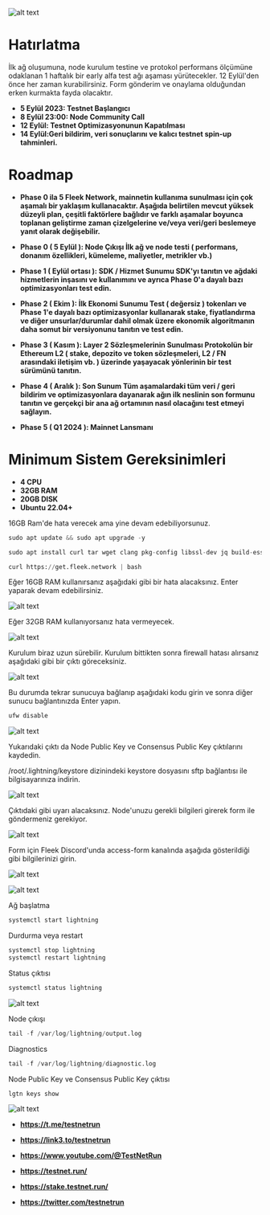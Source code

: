 ![alt text](https://i.hizliresim.com/6980i8v.png)

# Hatırlatma

İlk ağ oluşumuna, node kurulum testine ve protokol performans ölçümüne odaklanan 1 haftalık bir early alfa test ağı aşaması yürütecekler.
12 Eylül'den önce her zaman kurabilirsiniz. Form gönderim ve onaylama olduğundan erken kurmakta fayda olacaktır.

- **5 Eylül 2023: Testnet Başlangıcı** 
- **8 Eylül 23:00: Node Community Call**
- **12 Eylül: Testnet Optimizasyonunun Kapatılması**
- **14 Eylül:Geri bildirim, veri sonuçlarını ve kalıcı testnet spin-up tahminleri.**

# Roadmap

- **Phase 0 ila 5
Fleek Network, mainnetin kullanıma sunulması için çok aşamalı bir yaklaşım kullanacaktır. Aşağıda belirtilen mevcut yüksek düzeyli plan, çeşitli faktörlere bağlıdır ve farklı aşamalar boyunca toplanan geliştirme zaman çizelgelerine ve/veya veri/geri beslemeye yanıt olarak değişebilir.**

- **Phase 0 ( 5 Eylül ): Node Çıkışı
İlk ağ ve node testi ( performans, donanım özellikleri, kümeleme, maliyetler, metrikler vb.)**

- **Phase 1 ( Eylül ortası ): SDK / Hizmet Sunumu
SDK'yı tanıtın ve ağdaki hizmetlerin inşasını ve kullanımını ve ayrıca Phase 0'a dayalı bazı optimizasyonları test edin.**

- **Phase 2 ( Ekim ): İlk Ekonomi Sunumu
Test ( değersiz ) tokenları ve Phase 1'e dayalı bazı optimizasyonlar kullanarak stake, fiyatlandırma ve diğer unsurlar/durumlar dahil olmak üzere ekonomik algoritmanın daha somut bir versiyonunu tanıtın ve test edin.**

- **Phase 3 ( Kasım ): Layer 2 Sözleşmelerinin Sunulması
Protokolün bir Ethereum L2 ( stake, depozito ve token sözleşmeleri, L2 / FN arasındaki iletişim vb. ) üzerinde yaşayacak yönlerinin bir test sürümünü tanıtın.**

- **Phase 4 ( Aralık ): Son Sunum
Tüm aşamalardaki tüm veri / geri bildirim ve optimizasyonlara dayanarak ağın ilk neslinin son formunu tanıtın ve gerçekçi bir ana ağ ortamının nasıl olacağını test etmeyi sağlayın.**

- **Phase 5 ( Q1 2024 ): Mainnet Lansmanı**

# Minimum Sistem Gereksinimleri

- **4 CPU**
- **32GB RAM**
- **20GB DISK**
- **Ubuntu 22.04+**

16GB Ram'de hata verecek ama yine devam edebiliyorsunuz. 



```python
sudo apt update && sudo apt upgrade -y
```

```python
sudo apt install curl tar wget clang pkg-config libssl-dev jq build-essential bsdmainutils git make ncdu gcc git jq chrony liblz4-tool -y
```

```python
curl https://get.fleek.network | bash
```

Eğer 16GB RAM kullanırsanız aşağıdaki gibi bir hata alacaksınız. Enter yaparak devam edebilirsiniz.

![alt text](https://i.hizliresim.com/ad5gmgq.png)

Eğer 32GB RAM kullanıyorsanız hata vermeyecek.


![alt text](https://i.hizliresim.com/tqz27hc.png)

Kurulum biraz uzun sürebilir. Kurulum bittikten sonra firewall hatası alırsanız aşağıdaki gibi bir çıktı göreceksiniz.

![alt text](https://i.hizliresim.com/ol7tdnc.png)

Bu durumda tekrar sunucuya bağlanıp aşağıdaki kodu girin ve sonra diğer sunucu bağlantınızda Enter yapın.

```python
ufw disable
```

![alt text](https://i.hizliresim.com/d1rozv4.png)

Yukarıdaki çıktı da Node Public Key ve Consensus Public Key çıktılarını kaydedin. 

/root/.lightning/keystore dizinindeki keystore dosyasını sftp bağlantısı ile bilgisayarınıza indirin.

![alt text](https://i.hizliresim.com/m7k1ro4.png)



Çıktıdaki gibi uyarı alacaksınız. Node'unuzu gerekli bilgileri girerek form ile göndermeniz gerekiyor. 

![alt text](https://i.hizliresim.com/eg3om5z.png)

Form için Fleek Discord'unda access-form kanalında aşağıda gösterildiği gibi bilgilerinizi girin. 


![alt text](https://i.hizliresim.com/7rehvjp.png)

![alt text](https://i.hizliresim.com/p2ywll6.png)

Ağ başlatma

```python
systemctl start lightning
```

Durdurma veya restart

```python
systemctl stop lightning
systemctl restart lightning
```

Status çıktısı

```python
systemctl status lightning
```

![alt text](https://i.hizliresim.com/697uy7s.png)

Node çıkışı 

```python
tail -f /var/log/lightning/output.log
```

Diagnostics

```python
tail -f /var/log/lightning/diagnostic.log
```

Node Public Key ve Consensus Public Key çıktısı

```python
lgtn keys show
```

![alt text](https://i.hizliresim.com/en9uqkx.png)



- **https://t.me/testnetrun**

- **https://link3.to/testnetrun**

- **https://www.youtube.com/@TestNetRun**

- **https://testnet.run/**

- **https://stake.testnet.run/**

- **https://twitter.com/testnetrun**





